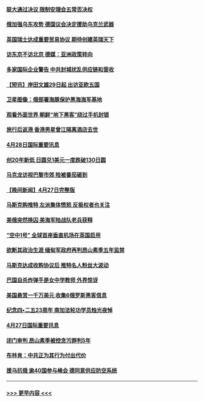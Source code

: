 #### [联大通过决议 限制安理会五常否决权](../pages/prog202/a103412649.md?t=04290401) 
#### [俄加强乌东攻势 德国议会决定援助乌克兰武器](../pages/prog202/a103412626.md?t=04290401) 
#### [英国瑞士达成重要贸易协议 期待创建英瑞天下](../pages/prog202/a103412677.md?t=04290401) 
#### [访东京不访北京  德媒：亚洲政策转向](../pages/prog202/a103412515.md?t=04290401) 
#### [多家国际企业警告 中共封城扰乱供应链和营收](../pages/prog202/a103412512.md?t=04290401) 
#### [【短讯】岸田文雄29日起 出访亚欧五国](../pages/prog202/a103412574.md?t=04290401) 
#### [卫星图像：俄部署海豚保护黑海海军基地](../pages/prog202/a103412424.md?t=04290401) 
#### [观看外面世界 朝鲜“地下黑客”绕过手机封锁](../pages/prog202/a103412416.md?t=04290401) 
#### [旅行后返港 香港男星曾江隔离酒店去世](../pages/prog202/a103412404.md?t=04290401) 
#### [4月28日国际重要讯息](../pages/prog202/a103412316.md?t=04290401) 
#### [创20年新低 日圆兑1美元一度跌破130日圆](../pages/prog202/a103412263.md?t=04290401) 
#### [马克龙访视巴黎市郊 险被番茄砸到](../pages/prog202/a103412180.md?t=04290401) 
#### [【晚间新闻】4月27日完整版](../pages/prog202/a103412077.md?t=04290401) 
#### [马斯克购推特 左派集体愤怒 反极权者也关注](../pages/prog202/a103412005.md?t=04290401) 
#### [美俄突然换囚 美海军陆战队老兵获释](../pages/prog202/a103411892.md?t=04290401) 
#### [“空中1号” 全球首座垂直机场在英国启用](../pages/prog202/a103411894.md?t=04290401) 
#### [欲断其政治生涯 缅甸军政府再判昂山素季五年监禁](../pages/prog202/a103411688.md?t=04290401) 
#### [马斯克达成收购协议后 推特名人粉丝大波动](../pages/prog202/a103411402.md?t=04290401) 
#### [巴国自杀炸弹手是女中学教师 外界惊讶](../pages/prog202/a103411396.md?t=04290401) 
#### [美国悬赏一千万美元 收集6俄罗斯黑客信息](../pages/prog202/a103411388.md?t=04290401) 
#### [纪念四•二五23周年 南加法轮功学员烛光夜悼](../pages/prog202/a103410700.md?t=04290401) 
#### [4月27日国际重要讯息](../pages/prog202/a103411307.md?t=04290401) 
#### [闭门审判 昂山素季被控贪污罪判5年](../pages/prog202/a103411297.md?t=04290401) 
#### [布林肯：中共正为其行为付出代价](../pages/prog202/a103411296.md?t=04290401) 
#### [援乌抗俄 逾40国参与峰会 德同意供应防空系统](../pages/prog202/a103411205.md?t=04290401) 

----
#### [ >>> 更早内容 <<< ](../indexes/prog202-earlier.md)
